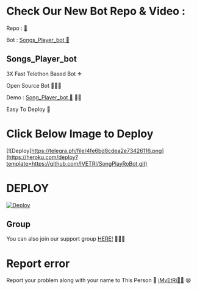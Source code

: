 # Check Our New Bot Repo & Video :

Repo : [ 🎻](https://github.com/AshwinSanjay/SongPlayRoBot)

Bot : [Songs_Player_bot 🧚‍](https://t.me/Songs_Player_bot)

## Songs_Player_bot

3X Fast Telethon Based Bot ⚜

Open Source Bot 👨🏻‍💻

Demo : [Song_Player_bot  🎻](https://t.me/Song_Player_bot) 💃🏻

Easy To Deploy 🤗

# Click Below Image to Deploy
[![Deploy]https://telegra.ph/file/4fe6bd8cdea2e73426116.png](https://heroku.com/deploy?template=https://github.com/IVETRI/SongPlayRoBot.git)
# DEPLOY
[![Deploy](https://www.herokucdn.com/deploy/button.svg)](https://heroku.com/deploy?template=https://github.com/IVETRI/Songs_Player_bot.git)

## Group
You can also join our support group [HERE!](https://t.me/TamilSupport) 👨🏻‍💻

# Report error
Report your problem along with your name to This Person 📲 [iMvEtRi🧑‍💻](https://t.me/IMVETRI) 😪



